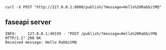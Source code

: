 

```
curl -X POST "http://127.0.0.1:8000/publish/?message=Hello%20RabbitMQ"

```

## faseapi server

```
INFO:     127.0.0.1:49339 - "POST /publish/?message=Hello%20RabbitMQ HTTP/1.1" 200 OK
Received message: Hello RabbitMQ
```
